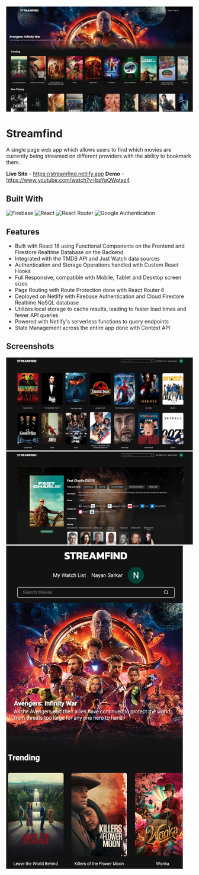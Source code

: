 ![Screenshot](./screenshots/image-1.jpg)

# Streamfind
A single page web app which allows users to find which movies are currently being streamed on different providers with the ability to bookmark them.

<b>Live Site</b> - https://streamfind.netlify.app
<b>Demo</b> - https://www.youtube.com/watch?v=bsYgQWqtaz4

## Built With
![Firebase](https://img.shields.io/badge/Firebase-039BE5?style=for-the-badge&logo=Firebase&logoColor=white) ![React](https://img.shields.io/badge/react-%2320232a.svg?style=for-the-badge&logo=react&logoColor=%2361DAFB) ![React Router](https://img.shields.io/badge/React_Router-CA4245?style=for-the-badge&logo=react-router&logoColor=white) ![Google Authentication](https://img.shields.io/badge/google-4285F4?style=for-the-badge&logo=google&logoColor=white)

## Features
- Built with React 18 using Functional Components on the Frontend and Firestore Realtime Database on the Backend
- Integrated with the TMDB API and Just Watch data sources
- Authentication and Storage Operations handled with Custom React Hooks
- Full Responsive, compatible with Mobile, Tablet and Desktop screen sizes
- Page Routing with Route Protection done with React Router 6
- Deployed on Netlify with Firebase Authentication and Cloud Firestore Realtime NoSQL database
- Utilizes local storage to cache results, leading to faster load times and fewer API queries
- Powered with Netlify's serverless functions to query endpoints
- State Management across the entire app done with Context API

## Screenshots
![Desktop Screenshot](./screenshots/image-2.png)
![Desktop Screenshot](./screenshots/image-3.png)
![Desktop Screenshot](./screenshots/image-4.png)

